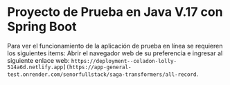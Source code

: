 # Proyecto de Prueba en Java V.17 con Spring Boot
Para ver el funcionamiento de la aplicación de prueba en línea se requieren los siguientes items:
Abrir el navegador web de su preferencia e ingresar al siguiente enlace web: `https://deployment--celadon-lolly-514a6d.netlify.app](https://app-general-test.onrender.com/senorfullstack/saga-transformers/all-record`.
